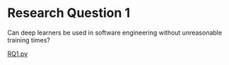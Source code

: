 # Research Question 1

Can deep learners be used in software engineering without unreasonable training times?

[RQ1.py](./RQ1.py)
